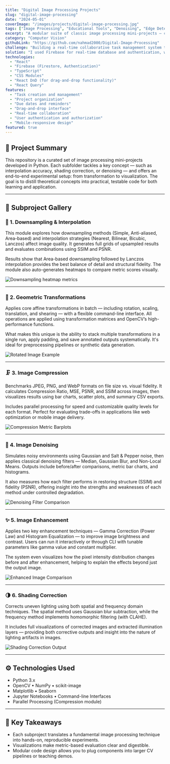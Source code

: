```yaml
---
title: "Digital Image Processing Projects"
slug: "digital-image-processing"
date: "2024-05-01"
coverImage: "/images/projects/digital-image-processing.jpg"
tags: ["Image Processing", "Educational Tools", "Denoising", "Edge Detection", "Visualization"]
excerpt: "A modular suite of classic image processing mini-projects — covering interpolation, compression, denoising, enhancement, and shading correction — with clean visual benchmarks and Python implementations."
category: "Computer Vision"
githubLink: "https://github.com/nahmad2000/Digital-Image-Processing"
challenge: "Building a real-time collaborative task management system that works seamlessly across devices was the main challenge. The app needed to handle concurrent updates from multiple users and provide a smooth, responsive experience."
solution: "I used Firebase for real-time database and authentication, which allowed for instant updates across all connected clients. React was used for the UI, with TypeScript providing type safety and improved developer experience."
technologies:
  - "React"
  - "Firebase (Firestore, Authentication)"
  - "TypeScript"
  - "CSS Modules"
  - "React DnD (for drag-and-drop functionality)"
  - "React Query"
features:
  - "Task creation and management"
  - "Project organization"
  - "Due dates and reminders"
  - "Drag-and-drop interface"
  - "Real-time collaboration"
  - "User authentication and authorization"
  - "Mobile-responsive design"
featured: true
---
```


## 🧠 Project Summary

This repository is a curated set of image processing mini-projects developed in Python. Each subfolder tackles a key concept — such as interpolation accuracy, shading correction, or denoising — and offers an end-to-end experimental setup: from transformation to visualization. The goal is to distill theoretical concepts into practical, testable code for both learning and application.

---

## 📂 Subproject Gallery

### 🔻 1. Downsampling & Interpolation  
This module explores how downsampling methods (Simple, Anti-aliased, Area-based) and interpolation strategies (Nearest, Bilinear, Bicubic, Lanczos) affect image quality. It generates full grids of upsampled results and evaluates combinations using SSIM and PSNR.

Results show that Area-based downsampling followed by Lanczos interpolation provides the best balance of detail and structural fidelity. The module also auto-generates heatmaps to compare metric scores visually.

![Downsampling heatmap metrics](/images/projects/digital-image-processing/dip-downsampling.png)

---

### 🔄 2. Geometric Transformations  
Applies core affine transformations in batch — including rotation, scaling, translation, and shearing — with a flexible command-line interface. All operations are applied using transformation matrices and OpenCV’s high-performance functions.

What makes this unique is the ability to stack multiple transformations in a single run, apply padding, and save annotated outputs systematically. It's ideal for preprocessing pipelines or synthetic data generation.

![Rotated Image Example](/images/projects/digital-image-processing/dip-geometry.png)

---

### 🗜️ 3. Image Compression  
Benchmarks JPEG, PNG, and WebP formats on file size vs. visual fidelity. It calculates Compression Ratio, MSE, PSNR, and SSIM across images, then visualizes results using bar charts, scatter plots, and summary CSV exports.

Includes parallel processing for speed and customizable quality levels for each format. Perfect for evaluating trade-offs in applications like web optimization or mobile image delivery.

![Compression Metric Barplots](/images/projects/digital-image-processing/dip-compression.png)

---

### 🧹 4. Image Denoising  
Simulates noisy environments using Gaussian and Salt & Pepper noise, then applies classical denoising filters — Median, Gaussian Blur, and Non-Local Means. Outputs include before/after comparisons, metric bar charts, and histograms.

It also measures how each filter performs in restoring structure (SSIM) and fidelity (PSNR), offering insight into the strengths and weaknesses of each method under controlled degradation.

![Denoising Filter Comparison](/images/projects/digital-image-processing/dip-denoising.png)

---

### ✨ 5. Image Enhancement  
Applies two key enhancement techniques — Gamma Correction (Power Law) and Histogram Equalization — to improve image brightness and contrast. Users can run it interactively or through CLI with tunable parameters like gamma value and constant multiplier.

The system even visualizes how the pixel intensity distribution changes before and after enhancement, helping to explain the effects beyond just the output image.

![Enhanced Image Comparison](/images/projects/digital-image-processing/dip-enhancement.png)

---

### 🌗 6. Shading Correction  
Corrects uneven lighting using both spatial and frequency domain techniques. The spatial method uses Gaussian blur subtraction, while the frequency method implements homomorphic filtering (with CLAHE).

It includes full visualizations of corrected images and extracted illumination layers — providing both corrective outputs and insight into the nature of lighting artifacts in images.

![Shading Correction Output](/images/projects/digital-image-processing/dip-shading.png)

---

## ⚙️ Technologies Used

- Python 3.x  
- OpenCV • NumPy • scikit-image  
- Matplotlib • Seaborn  
- Jupyter Notebooks • Command-line Interfaces  
- Parallel Processing (Compression module)

---

## 🧠 Key Takeaways

- Each subproject translates a fundamental image processing technique into hands-on, reproducible experiments.
- Visualizations make metric-based evaluation clear and digestible.
- Modular code design allows you to plug components into larger CV pipelines or teaching demos.
